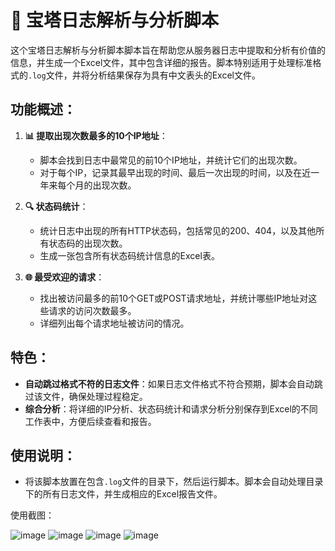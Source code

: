 # 📝 宝塔日志解析与分析脚本

这个宝塔日志解析与分析脚本脚本旨在帮助您从服务器日志中提取和分析有价值的信息，并生成一个Excel文件，其中包含详细的报告。脚本特别适用于处理标准格式的`.log`文件，并将分析结果保存为具有中文表头的Excel文件。

## 功能概述：

1. **📊 提取出现次数最多的10个IP地址**：
   - 脚本会找到日志中最常见的前10个IP地址，并统计它们的出现次数。
   - 对于每个IP，记录其最早出现的时间、最后一次出现的时间，以及在近一年来每个月的出现次数。

2. **🔍 状态码统计**：
   - 统计日志中出现的所有HTTP状态码，包括常见的200、404，以及其他所有状态码的出现次数。
   - 生成一张包含所有状态码统计信息的Excel表。

3. **🌐 最受欢迎的请求**：
   - 找出被访问最多的前10个GET或POST请求地址，并统计哪些IP地址对这些请求的访问次数最多。
   - 详细列出每个请求地址被访问的情况。

## 特色：

- **自动跳过格式不符的日志文件**：如果日志文件格式不符合预期，脚本会自动跳过该文件，确保处理过程稳定。
- **综合分析**：将详细的IP分析、状态码统计和请求分析分别保存到Excel的不同工作表中，方便后续查看和报告。

## 使用说明：

- 将该脚本放置在包含`.log`文件的目录下，然后运行脚本。脚本会自动处理目录下的所有日志文件，并生成相应的Excel报告文件。

使用截图：


![image](https://github.com/user-attachments/assets/88e17b6e-7a24-429f-8495-a34b0ceb363a)
![image](https://github.com/user-attachments/assets/df4b078c-23bb-49cc-b880-9261f7a83e32)
![image](https://github.com/user-attachments/assets/0e632a5f-d06e-419c-8980-c5679ea7657a)
![image](https://github.com/user-attachments/assets/cd28f725-beea-4223-b3f5-8df704d0bff0)
